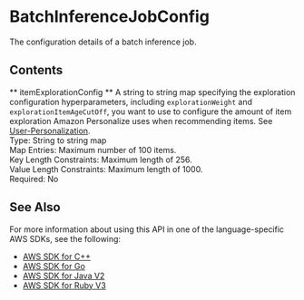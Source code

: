 # BatchInferenceJobConfig<a name="API_BatchInferenceJobConfig"></a>

The configuration details of a batch inference job\.

## Contents<a name="API_BatchInferenceJobConfig_Contents"></a>

 ** itemExplorationConfig **   <a name="personalize-Type-BatchInferenceJobConfig-itemExplorationConfig"></a>
A string to string map specifying the exploration configuration hyperparameters, including `explorationWeight` and `explorationItemAgeCutOff`, you want to use to configure the amount of item exploration Amazon Personalize uses when recommending items\. See [User\-Personalization](https://docs.aws.amazon.com/personalize/latest/dg/native-recipe-new-item-USER_PERSONALIZATION.html)\.  
Type: String to string map  
Map Entries: Maximum number of 100 items\.  
Key Length Constraints: Maximum length of 256\.  
Value Length Constraints: Maximum length of 1000\.  
Required: No

## See Also<a name="API_BatchInferenceJobConfig_SeeAlso"></a>

For more information about using this API in one of the language\-specific AWS SDKs, see the following:
+  [AWS SDK for C\+\+](https://docs.aws.amazon.com/goto/SdkForCpp/personalize-2018-05-22/BatchInferenceJobConfig) 
+  [AWS SDK for Go](https://docs.aws.amazon.com/goto/SdkForGoV1/personalize-2018-05-22/BatchInferenceJobConfig) 
+  [AWS SDK for Java V2](https://docs.aws.amazon.com/goto/SdkForJavaV2/personalize-2018-05-22/BatchInferenceJobConfig) 
+  [AWS SDK for Ruby V3](https://docs.aws.amazon.com/goto/SdkForRubyV3/personalize-2018-05-22/BatchInferenceJobConfig) 